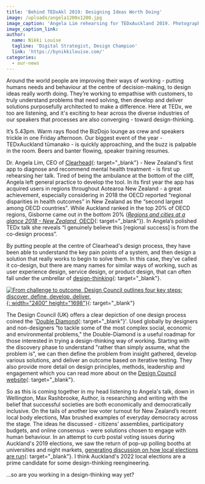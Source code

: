 ```yaml
---
title: 'Behind TEDxAkl 2019: Designing Ideas Worth Doing'
image: /uploads/angela1200x1200.jpg
image_caption: 'Angela Lim rehearsing for TEDxAuckland 2019. Photographer: Adam Browne'
image_caption_link:
author:
  name: Nikki Louise
  tagline: 'Digital Strategist, Design Champion'
  link: 'https://bynikkilouise.com/'
categories:
  - our-news
---
```


Around the world people are improving their ways of working - putting humans needs and behaviour at the centre of decision-making, to design ideas really worth doing. They’re working to empathise with customers, to truly understand problems that need solving, then develop and deliver solutions purposefully architected to make a difference. Here at TEDx, we too are listening, and it's exciting to hear across the diverse industries of our speakers that processes are also converging - toward design-thinking.&nbsp;

It’s 5.43pm. Warm rays flood the BizDojo lounge as crew and speakers trickle in one Friday afternoon. Our biggest event of the year - TEDxAuckland tūmanako - is quickly approaching, and the buzz is palpable in the room. Beers and banter flowing, speaker training resumes.&nbsp;

Dr. Angela Lim, CEO of [Clearhead](https://www.clearhead.org.nz/){: target="_blank"} - New Zealand's first app to diagnose and recommend mental health treatment - is first up rehearsing her talk. Tired of being the ambulance at the bottom of the cliff, Angela left general practice to develop the tool. In its first year the app has acquired users in regions throughout Aotearoa New Zealand - a great achievement, especially considering in 2018 the OECD reported “regional disparities in health outcomes” in New Zealand as the “second largest among OECD countries". While Auckland ranked in the top 20% of OECD regions, Gisborne came out in the bottom 20% ([*Regions and cities at a glance 2018 - New Zealand*, OECD](http://www.oecd.org/regional){: target="_blank"}). In Angela’s polished TEDx talk she reveals “I genuinely believe this \[regional success\] is from the co-design process”.&nbsp;

By putting people at the centre of Clearhead's design process, they have been able to understand the key pain points of a system, and then design a solution that really works to begin to solve them. In this case, they've called it co-design, but there are many names for similar ways of working, such as user experience design, service design, or product design, that can often fall under the umbrellar of [design-thinking](https://www.ideou.com/blogs/inspiration/what-is-design-thinking){: target="_blank"}.&nbsp;

[![From challenge to outcome, Design Council outlines four key steps; discover, define, develop, deliver.](/uploads/double-diamond-model-design-council-2019.jpg "Double Diamond Model 2019"){: width="2400" height="1698"}](https://www.designcouncil.org.uk/news-opinion/what-framework-innovation-design-councils-evolved-double-diamond){: target="_blank"}

The Design Council (UK) offers a clear depiction of one design process coined the '[Double Diamond](https://www.designcouncil.org.uk/news-opinion/what-framework-innovation-design-councils-evolved-double-diamond){: target="_blank"}'. Used globally by designers and non-designers “to tackle some of the most complex social, economic and environmental problems," the Double-Diamond is a useful roadmap for those interested in trying a design-thinking way of working. Starting with the discovery phase to understand "rather than simply assume, what the problem is", we can then define the problem from insight gathered, develop various solutions, and deliver an outcome based on iterative testing. They also provide more detail on design principles, methods, leadership and engagement which you can read more about on the [Design Council website](https://www.designcouncil.org.uk/news-opinion/what-framework-innovation-design-councils-evolved-double-diamond){: target="_blank"}.&nbsp;

So as this is coming together in my head listening to Angela's talk, down in Wellington, Max Rashbrooke, Author, is researching and writing with the belief that successful societies are both economically and democratically inclusive. On the tails of another low voter turnout for New Zealand’s recent local body elections, Max brushed examples of everyday democracy across the stage. The ideas he discussed - citizens’ assemblies, participatory budgets, and online consensus - were solutions chosen to engage with human behaviour. In an attempt to curb postal voting issues during Auckland's 2019 elections, we saw the return of pop-up polling booths at universities and night markets, [generating discussion on how local elections are run](https://www.rnz.co.nz/news/national/400745/auckland-council-makes-last-ditch-appeal-to-voters){: target="_blank"}. I think Auckland's 2022 local elections are a prime candidate for some design-thinking reengineering.&nbsp;

…so are you working in a design-thinking way yet?